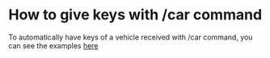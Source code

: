 # How to give keys with /car command

To automatically have keys of a vehicle received with /car command, you can see the examples [here](client/selfGiveVehicleKeys.md)